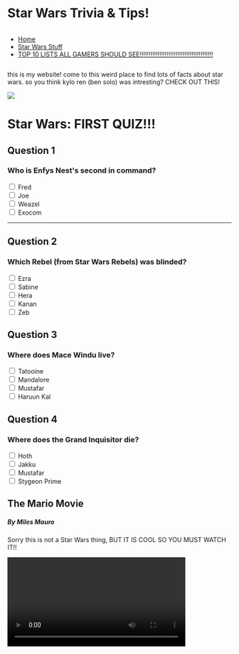 <h1>Star Wars Trivia &amp; Tips!</h1>
<nav>
  <ul style="display:inline-block;">
    <a href="/"><li>Home</li></a>
    <a href="/starwarsstuff"><li>Star Wars Stuff</li></a>
    <a href="/toptens"><li>TOP 10 LISTS ALL GAMERS SHOULD SEE!!!!!!!!!!!!!!!!!!!!!!!!!!!!!!!!!!!!!!!!!</li></a>
</ul>
</nav>
<p>this is my website! come to this weird place to find lots of facts about star wars. so you think kylo ren (ben solo) was intresting? CHECK OUT THIS!</p>

<img src="https://media.comicbook.com/2019/11/star-wars-rise-skywalker-empire-cover-kylo-knights-of-ren-1197081-640x320.jpeg">

<h1>Star Wars: FIRST QUIZ!!!</h1>

<form action="#">
  
  <h2>Question 1</h2>
  <h3>Who is Enfys Nest's second in command?</h3>
  <input type="checkbox" name="quesion1a">
  <label for="question1a">Fred</label><br>
  <input type="checkbox" name="quesion1b">
  <label for="question1b">Joe</label><br>
  <input type="checkbox" name="quesion1c">
  <label for="question1c">Weazel</label><br>
  <input type="checkbox" name="quesion1d">
  <label for="question1d">Exocom</label><br>
  
  <hr>
  
  <h2>Question 2</h2>
  <h3>Which Rebel (from Star Wars Rebels) was blinded?</h3>
  <input type="checkbox" name="quesion2a">
  <label for="question2a">Ezra</label><br>
  <input type="checkbox" name="quesion2b">
  <label for="question2b">Sabine</label><br>
  <input type="checkbox" name="quesion2c">
  <label for="question2c">Hera</label><br>
  <input type="checkbox" name="quesion2d">
  <label for="question2d">Kanan</label><br>
  <input type="checkbox" name="quesion2e">
  <label for="question2e">Zeb</label><br>
  
  <h2>Question 3</h2>
  <h3>Where does Mace Windu live?</h3>
  <input type="checkbox" name="quesion3a">
  <label for="question3a">Tatooine</label><br>
  <input type="checkbox" name="quesion3b">
  <label for="question3b">Mandalore</label><br>
  <input type="checkbox" name="quesion3c">
  <label for="question3c">Mustafar</label><br>
  <input type="checkbox" name="quesion3d">
  <label for="question3d">Haruun Kal</label><br>
  
  <h2>Question 4</h2>
  <h3>Where does the Grand Inquisitor die?</h3>
  <input type="checkbox" name="quesion3a">
  <label for="question3a">Hoth</label><br>
  <input type="checkbox" name="quesion3b">
  <label for="question3b">Jakku</label><br>
  <input type="checkbox" name="quesion3c">
  <label for="question3c">Mustafar</label><br>
  <input type="checkbox" name="quesion3d">
  <label for="question3d">Stygeon Prime</label><br>
  
</form>

<h2>The Mario Movie</h2>
<h5>By Miles Mauro</h5>
<p>Sorry this is not a Star Wars thing, BUT IT IS COOL SO YOU MUST WATCH IT!!</p>
<video width="400" controls>
  <source src="mario.mp4" type="video/mp4">
  Your browser does not support HTML5 video.
</video>

